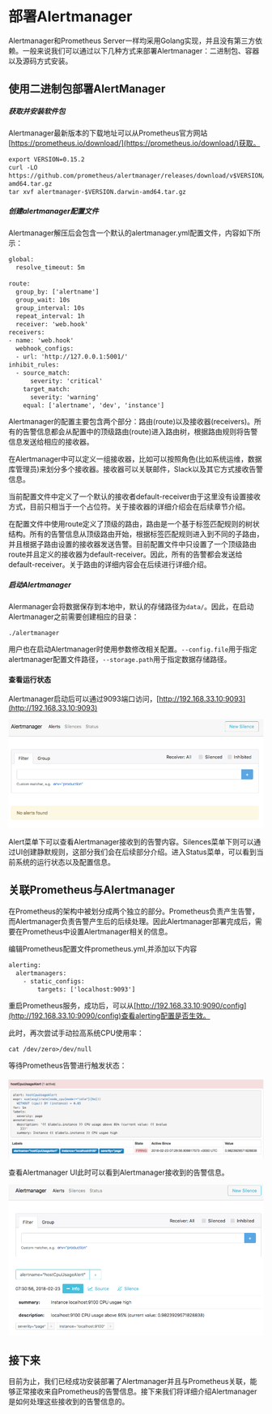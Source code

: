 # 部署Alertmanager

Alertmanager和Prometheus Server一样均采用Golang实现，并且没有第三方依赖。一般来说我们可以通过以下几种方式来部署Alertmanager：二进制包、容器以及源码方式安装。

## 使用二进制包部署AlertManager

##### 获取并安装软件包

Alertmanager最新版本的下载地址可以从Prometheus官方网站[https://prometheus.io/download/](https://prometheus.io/download/)获取。

```shell
export VERSION=0.15.2
curl -LO https://github.com/prometheus/alertmanager/releases/download/v$VERSION/alertmanager-$VERSION.darwin-amd64.tar.gz
tar xvf alertmanager-$VERSION.darwin-amd64.tar.gz
```

##### 创建alertmanager配置文件

Alertmanager解压后会包含一个默认的alertmanager.yml配置文件，内容如下所示：

```
global:
  resolve_timeout: 5m

route:
  group_by: ['alertname']
  group_wait: 10s
  group_interval: 10s
  repeat_interval: 1h
  receiver: 'web.hook'
receivers:
- name: 'web.hook'
  webhook_configs:
  - url: 'http://127.0.0.1:5001/'
inhibit_rules:
  - source_match:
      severity: 'critical'
    target_match:
      severity: 'warning'
    equal: ['alertname', 'dev', 'instance']
```

Alertmanager的配置主要包含两个部分：路由(route)以及接收器(receivers)。所有的告警信息都会从配置中的顶级路由(route)进入路由树，根据路由规则将告警信息发送给相应的接收器。

在Alertmanager中可以定义一组接收器，比如可以按照角色(比如系统运维，数据库管理员)来划分多个接收器。接收器可以关联邮件，Slack以及其它方式接收告警信息。

当前配置文件中定义了一个默认的接收者default-receiver由于这里没有设置接收方式，目前只相当于一个占位符。关于接收器的详细介绍会在后续章节介绍。

在配置文件中使用route定义了顶级的路由，路由是一个基于标签匹配规则的树状结构。所有的告警信息从顶级路由开始，根据标签匹配规则进入到不同的子路由，并且根据子路由设置的接收器发送告警。目前配置文件中只设置了一个顶级路由route并且定义的接收器为default-receiver。因此，所有的告警都会发送给default-receiver。关于路由的详细内容会在后续进行详细介绍。

##### 启动Alertmanager

Alermanager会将数据保存到本地中，默认的存储路径为`data/`。因此，在启动Alertmanager之前需要创建相应的目录：

```
./alertmanager
```

用户也在启动Alertmanager时使用参数修改相关配置。`--config.file`用于指定alertmanager配置文件路径，`--storage.path`用于指定数据存储路径。

#### 查看运行状态

Alertmanager启动后可以通过9093端口访问，[http://192.168.33.10:9093](http://192.168.33.10:9093)

![Alertmanager页面](./static/alertmanager.png)

Alert菜单下可以查看Alertmanager接收到的告警内容。Silences菜单下则可以通过UI创建静默规则，这部分我们会在后续部分介绍。进入Status菜单，可以看到当前系统的运行状态以及配置信息。

## 关联Prometheus与Alertmanager

在Prometheus的架构中被划分成两个独立的部分。Prometheus负责产生告警，而Alertmanager负责告警产生后的后续处理。因此Alertmanager部署完成后，需要在Prometheus中设置Alertmanager相关的信息。

编辑Prometheus配置文件prometheus.yml,并添加以下内容

```
alerting:
  alertmanagers:
    - static_configs:
        targets: ['localhost:9093']
```

重启Prometheus服务，成功后，可以从[http://192.168.33.10:9090/config](http://192.168.33.10:9090/config)查看alerting配置是否生效。

此时，再次尝试手动拉高系统CPU使用率：

```
cat /dev/zero>/dev/null
```

等待Prometheus告警进行触发状态：

![](./static/prometheus-alert-firing-with-manager.png)

查看Alertmanager UI此时可以看到Alertmanager接收到的告警信息。

![](./static/alertmanager-alert.png)

## 接下来

目前为止，我们已经成功安装部署了Alertmanager并且与Prometheus关联，能够正常接收来自Prometheus的告警信息。接下来我们将详细介绍Alertmanager是如何处理这些接收到的告警信息的。